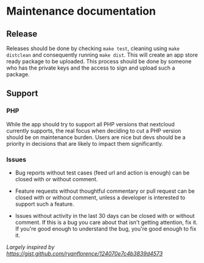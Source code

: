 # Maintenance documentation

## Release
Releases should be done by checking `make test`, cleaning using `make distclean` and consequently running `make dist`.
This will create an app store ready package to be uploaded. 
This process should be done by someone who has the private keys and the access to sign and upload such a package.

## Support
### PHP
While the app should try to support all PHP versions that nextcloud currently supports,
the real focus when deciding to cut a PHP version should be on maintenance burden. 
Users are nice but devs should be a priority in decisions that are likely to impact them significantly.

### Issues
- Bug reports without test cases (feed url and action is enough) can be closed with or without comment.

- Feature requests without thoughtful commentary or pull request can be closed with or without comment,
unless a developer is interested to support such a feature.

- Issues without activity in the last 30 days can be closed with or without comment.
If this is a bug you care about that isn't getting attention, fix it. 
If you're good enough to understand the bug, you're good enough to fix it.


_Largely inspired by https://gist.github.com/ryanflorence/124070e7c4b3839d4573_
